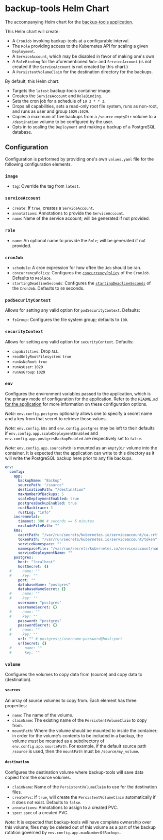 # backup-tools Helm Chart

The accompanying Helm chart for the [backup-tools application](../app/backup-tools). 

This Helm chart will create:

* A `CronJob` invoking backup-tools at a configurable interval.
* The `Role` providing access to the Kubernetes API for scaling a given `Deployment`.
* A `ServiceAccount`, which may be disabled in favor of making one's own.
* A `RoleBinding` for the aforementioned `Role` and `ServiceAccount` (is not created if the `ServiceAccount` is not 
  created by this chart.)
* A `PersistentVolumeClaim` for the destination directory for the backups.

By default, this Helm chart:

* Targets the `latest` backup-tools container image.
* Creates the `ServiceAccount` and `RoleBinding`.
* Sets the cron job for a schedule of `10 3 * * 3`.
* Drops all capabilities, sets a read-only root file system, runs as non-root, and runs as user and group `1029:1029`.
* Copies a maximum of five backups from a `/source` `emptyDir` volume to a `/destination` volume to be configured by the 
  user.
* Opts in to scaling the `Deployment` and making a backup of a PostgreSQL database.


## Configuration

Configuration is performed by providing one's own `values.yaml` file for the following configuration elements.

### `image`

* `tag`: Override the tag from `latest`.

### `serviceAccount`

* `create`: If `true`, creates a `ServiceAccount`.
* `annotations`: Annotations to provide the `ServiceAccount`.
* `name`: Name of the service account; will be generated if not provided.

### `role`

* `name`: An optional name to provide the `Role`; will be generated if not provided.

### `cronJob`

* `schedule`: A cron expression for how often the `Job` should be ran.
* `concurrencyPolicy`: Configures the [`concurrencyPolicy`](https://kubernetes.io/docs/concepts/workloads/controllers/cron-jobs/#concurrency-policy) 
  of the `CronJob`. Defaults to `Replace`.
* `startingDeadlineSeconds`: Configures the [`startingDeadlineSeconds`](https://kubernetes.io/docs/concepts/workloads/controllers/cron-jobs/#starting-deadline) 
  of the `CronJob`. Defaults to `60` seconds.

### `podSecurityContext`

Allows for setting any valid option for `podSecurityContext`. Defaults:

* `fsGroup`: Configures the file system group; defaults to `100`.

### `securityContext`

Allows for setting any valid option for `securityContext`. Defaults:

* `capabilities`: Drop `ALL`.
* `readOnlyRootFilesystem`: `true`
* `runAsNoRoot`: `true`
* `runAsUser`: `1029`
* `runAsGroup`: `1029`

### `env`

Configures the environment variables passed to the application, which is the primary mode of configuration for the 
application. Refer to the [`README.md` for the application](../app/backup-tools/README.md) for more information on 
these configuration options.

*Note:* `env.config.postgres` optionally allows one to specify a secret name and a key from that secret to retrieve 
those values.

*Note:* `env.config.k8s` and `env.config.postgres` may be left to their defaults if `env.config.app.scaleDeploymentEnabled` and 
`env.config.app.postgresBackupEnabled` are respectively set to `false`.

*Note:* `env.config.app.sourcePath` is mounted as an `emptyDir` volume into the container. It is expected that the 
application can write to this directory as it will write the PostgreSQL backup here prior to any file backups.

```yaml
env:
  config:
    app:
      backupName: "Backup"
      sourcePath: "/source"
      destinationPath: "/destination"
      maxNumberOfBackups: 5
      scaleDeploymentEnabled: true
      postgresBackupEnabled: true
      rustBacktrace: 1
      rustLog: "info"
    incremental:
      timeout: 300 # seconds == 5 minutes
      excludeFilePath: ""
    k8s:
      cacrtPath: "/var/run/secrets/kubernetes.io/serviceaccount/ca.crt"
      tokenPath: "/var/run/secrets/kubernetes.io/serviceaccount/token"
      serviceNamespace: ""
      namespaceFile: "/var/run/secrets/kubernetes.io/serviceaccount/namespace"
      serviceDeploymentName: ""
    postgres:
      host: "localhost"
      hostSecret: {}
  #     name: ""
  #     key: ""
      port: ""
      databaseName: "postgres"
      databaseNameSecret: {}
  #     name: ""
  #     key: ""
      username: "postgres"
      usernameSecret: {}
  #     name: ""
  #     key: ""
      password: "postgres"
      passwordSecret: {}
  #     name: ""
  #     key: ""
      url: "" # postgres://username:password@host:port
      urlSecret: {}
  #      name: ""
  #      key: ""
```

### `volume`

Configures the volumes to copy data from (source) and copy data to (destination).

#### `sources`

An array of source volumes to copy from. Each element has three properties:

* `name`: The name of the volume.
* `claimName`: The existing name of the `PersistentVolumeClaim` to copy from.
* `mountPath`: Where the volume should be mounted to inside the container; in order for the volume's contents to be 
  included in a backup, the volume _must_ be mounted as a subdirectory of `env.config.app.sourcePath`. For example, if 
  the default source path `/source` is used, then the `mountPath` must be `/source/my_volume`.

#### `destination`

Configures the destination volume where backup-tools will save data copied from the source volumes.

* `claimName`: Name of the `PersistentVolumeClaim` to use for the destination files.
* `createPvc`: If `true`, will create the `PersistentVolumeClaim` automatically if it does not exist. Defaults to `false`.
* `annotations`: Annotations to assign to a created PVC.
* `spec`: `spec` of a created PVC.

*Note:* It is expected that backup-tools will have complete ownership over this volume; files may be deleted out of this 
volume as a part of the backup rotation governed by `env.config.app.maxNumberOfBackups`.
